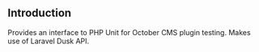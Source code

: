 ## Introduction

Provides an interface to PHP Unit for October CMS plugin testing. Makes use of Laravel Dusk API.
